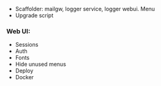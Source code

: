 - Scaffolder: mailgw, logger service, logger webui. Menu
- Upgrade script

### Web UI:

- Sessions
- Auth
- Fonts
- Hide unused menus
- Deploy
- Docker

